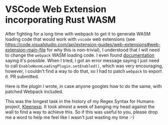 # VSCode Web Extension incorporating Rust WASM

After fighting for a long time with webpack to get it to generate WASM loading code that would work with `vscode` web extensions (see https://code.visualstudio.com/api/extension-guides/web-extensions#web-extension-main-file for why this is non-trivial), I understood that I will need to change the `webpack` WASM loading code. I even found [documentation](https://webpack.js.org/configuration/output/#outputwasmloading) saying it's possible. When I tried, I got an error message saying I just need to call `EnableWasmLoadingPlugin.setEnabled()`, which was very encouraging, however, I couldn't find a way to do that, so I had to patch `webpack` to export it. PR submitted.

Here is the plugin I wrote, in case anyone googles how to do the same, with patched Webpack included.

This was the longest task in the history of my Regex Syntax for Humans project, [Kleenexp](https://github.com/SonOfLilit/kleenexp). It took almost a week of banging my head against the wall to find a way to achieve this. So if this was useful to you, please drop me a word to help me feel like I wasn't just wasting my time :-)
